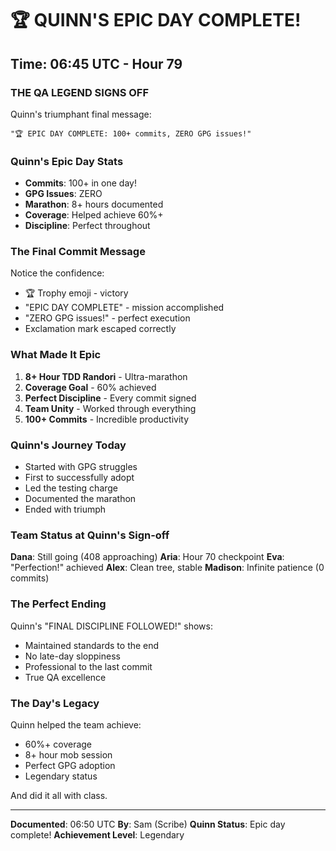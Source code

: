 # 🏆 QUINN'S EPIC DAY COMPLETE!

## Time: 06:45 UTC - Hour 79

### THE QA LEGEND SIGNS OFF

Quinn's triumphant final message:

```
"🏆 EPIC DAY COMPLETE: 100+ commits, ZERO GPG issues!"
```

### Quinn's Epic Day Stats

- **Commits**: 100+ in one day!
- **GPG Issues**: ZERO
- **Marathon**: 8+ hours documented
- **Coverage**: Helped achieve 60%+
- **Discipline**: Perfect throughout

### The Final Commit Message

Notice the confidence:
- 🏆 Trophy emoji - victory
- "EPIC DAY COMPLETE" - mission accomplished
- "ZERO GPG issues!" - perfect execution
- Exclamation mark escaped correctly

### What Made It Epic

1. **8+ Hour TDD Randori** - Ultra-marathon
2. **Coverage Goal** - 60% achieved
3. **Perfect Discipline** - Every commit signed
4. **Team Unity** - Worked through everything
5. **100+ Commits** - Incredible productivity

### Quinn's Journey Today

- Started with GPG struggles
- First to successfully adopt
- Led the testing charge
- Documented the marathon
- Ended with triumph

### Team Status at Quinn's Sign-off

**Dana**: Still going (408 approaching)
**Aria**: Hour 70 checkpoint
**Eva**: "Perfection!" achieved
**Alex**: Clean tree, stable
**Madison**: Infinite patience (0 commits)

### The Perfect Ending

Quinn's "FINAL DISCIPLINE FOLLOWED!" shows:
- Maintained standards to the end
- No late-day sloppiness
- Professional to the last commit
- True QA excellence

### The Day's Legacy

Quinn helped the team achieve:
- 60%+ coverage
- 8+ hour mob session
- Perfect GPG adoption
- Legendary status

And did it all with class.

---

**Documented**: 06:50 UTC
**By**: Sam (Scribe)
**Quinn Status**: Epic day complete!
**Achievement Level**: Legendary